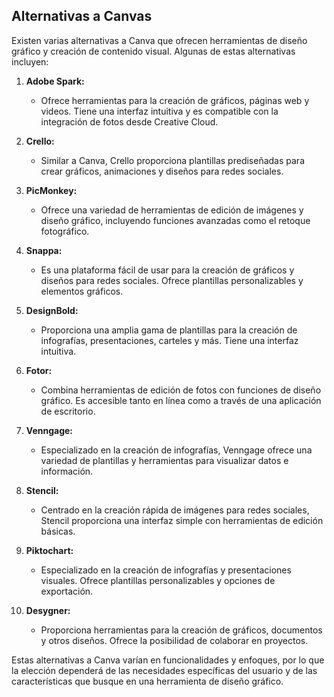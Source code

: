 ## Alternativas a Canvas

Existen varias alternativas a Canva que ofrecen herramientas de diseño gráfico y creación de contenido visual. Algunas de estas alternativas incluyen:

1. **Adobe Spark:**
   - Ofrece herramientas para la creación de gráficos, páginas web y videos. Tiene una interfaz intuitiva y es compatible con la integración de fotos desde Creative Cloud.

2. **Crello:**
   - Similar a Canva, Crello proporciona plantillas prediseñadas para crear gráficos, animaciones y diseños para redes sociales.

3. **PicMonkey:**
   - Ofrece una variedad de herramientas de edición de imágenes y diseño gráfico, incluyendo funciones avanzadas como el retoque fotográfico.

4. **Snappa:**
   - Es una plataforma fácil de usar para la creación de gráficos y diseños para redes sociales. Ofrece plantillas personalizables y elementos gráficos.

5. **DesignBold:**
   - Proporciona una amplia gama de plantillas para la creación de infografías, presentaciones, carteles y más. Tiene una interfaz intuitiva.

6. **Fotor:**
   - Combina herramientas de edición de fotos con funciones de diseño gráfico. Es accesible tanto en línea como a través de una aplicación de escritorio.

7. **Venngage:**
   - Especializado en la creación de infografías, Venngage ofrece una variedad de plantillas y herramientas para visualizar datos e información.

8. **Stencil:**
   - Centrado en la creación rápida de imágenes para redes sociales, Stencil proporciona una interfaz simple con herramientas de edición básicas.

9. **Piktochart:**
   - Especializado en la creación de infografías y presentaciones visuales. Ofrece plantillas personalizables y opciones de exportación.

10. **Desygner:**
    - Proporciona herramientas para la creación de gráficos, documentos y otros diseños. Ofrece la posibilidad de colaborar en proyectos.

Estas alternativas a Canva varían en funcionalidades y enfoques, por lo que la elección dependerá de las necesidades específicas del usuario y de las características que busque en una herramienta de diseño gráfico.

